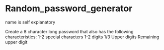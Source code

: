 # Random_password_generator
name is self explanatory

Create a 8 character long password that also has
the following characteristics:
        1-2 special characters
        1-2 digits
        1/3 Upper digits
        Remaining upper digit
